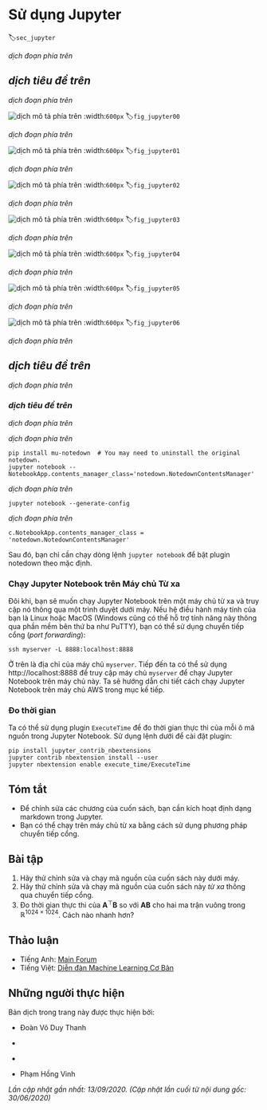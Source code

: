 <!-- ===================== Bắt đầu dịch Phần 1 ==================== -->

<!--
# Using Jupyter
-->

# Sử dụng Jupyter
:label:`sec_jupyter`

<!--
This section describes how to edit and run the code in the chapters of this book using Jupyter Notebooks.
Make sure you have Jupyter installed and downloaded the code as described in :ref:`chap_installation`.
If you want to know more about Jupyter see the excellent tutorial in their [Documentation](https://jupyter.readthedocs.io/en/latest/).
-->

*dịch đoạn phía trên*


<!--
## Editing and Running the Code Locally
-->

## *dịch tiêu đề trên*


<!--
Suppose that the local path of code of the book is "xx/yy/d2l-en/".
Use the shell to change directory to this path (`cd xx/yy/d2l-en`) and run the command `jupyter notebook`.
If your browser does not do this automatically, open http://localhost:8888 and 
you will see the interface of Jupyter and all the folders containing the code of the book, as shown in :numref:`fig_jupyter00`.
-->

*dịch đoạn phía trên*


<!--
![The folders containing the code in this book.](../img/jupyter00.png)
-->

![*dịch mô tả phía trên*](../img/jupyter00.png)
:width:`600px`
:label:`fig_jupyter00`


<!--
You can access the notebook files by clicking on the folder displayed on the webpage.
They usually have the suffix ".ipynb".
For the sake of brevity, we create a temporary "test.ipynb" file.
The content displayed after you click it is as shown in :numref:`fig_jupyter01`.
This notebook includes a markdown cell and a code cell.
The content in the markdown cell includes "This is A Title" and "This is text".
The code cell contains two lines of Python code.
-->

*dịch đoạn phía trên*


<!--
![Markdown and code cells in the "text.ipynb" file.](../img/jupyter01.png)
-->

![*dịch mô tả phía trên*](../img/jupyter01.png)
:width:`600px`
:label:`fig_jupyter01`


<!--
Double click on the markdown cell to enter edit mode.
Add a new text string "Hello world." at the end of the cell, as shown in :numref:`fig_jupyter02`.
-->

*dịch đoạn phía trên*


<!--
![Edit the markdown cell.](../img/jupyter02.png)
-->

![*dịch mô tả phía trên*](../img/jupyter02.png)
:width:`600px`
:label:`fig_jupyter02`


<!--
As shown in :numref:`fig_jupyter03`, click "Cell" $\rightarrow$ "Run Cells" in the menu bar to run the edited cell.
-->

*dịch đoạn phía trên*


<!--
![Run the cell.](../img/jupyter03.png)
-->

![*dịch mô tả phía trên*](../img/jupyter03.png)
:width:`600px`
:label:`fig_jupyter03`


<!--
After running, the markdown cell is as shown in :numref:`fig_jupyter04`.
-->

*dịch đoạn phía trên*


<!--
![The markdown cell after editing.](../img/jupyter04.png)
-->

![*dịch mô tả phía trên*](../img/jupyter04.png)
:width:`600px`
:label:`fig_jupyter04`


<!--
Next, click on the code cell.
Multiply the elements by 2 after the last line of code, 
as shown in :numref:`fig_jupyter05`.
-->

*dịch đoạn phía trên*

<!-- ===================== Kết thúc dịch Phần 1 ===================== -->

<!-- ===================== Bắt đầu dịch Phần 2 ===================== -->

<!--
![Edit the code cell.](../img/jupyter05.png)
-->

![*dịch mô tả phía trên*](../img/jupyter05.png)
:width:`600px`
:label:`fig_jupyter05`


<!--
You can also run the cell with a shortcut ("Ctrl + Enter" by default) 
and obtain the output result from :numref:`fig_jupyter06`.
-->

*dịch đoạn phía trên*


<!--
![Run the code cell to obtain the output.](../img/jupyter06.png)
-->

![*dịch mô tả phía trên*](../img/jupyter06.png)
:width:`600px`
:label:`fig_jupyter06`


<!--
When a notebook contains more cells, we can click "Kernel" $\rightarrow$ "Restart & Run All" 
in the menu bar to run all the cells in the entire notebook.
By clicking "Help" $\rightarrow$ "Edit Keyboard Shortcuts" in the menu bar, 
you can edit the shortcuts according to your preferences.
-->

*dịch đoạn phía trên*


<!--
## Advanced Options
-->

## *dịch tiêu đề trên*


<!--
Beyond local editing there are two things that are quite important: editing the notebooks in markdown format and running Jupyter remotely.
The latter matters when we want to run the code on a faster server.
The former matters since Jupyter's native .ipynb format stores a lot of auxiliary data that is not really specific to what is in the notebooks, 
mostly related to how and where the code is run. 
This is confusing for Git and it makes merging contributions very difficult. 
Fortunately there is an alternative---native editing in Markdown.
-->

*dịch đoạn phía trên*


<!--
### Markdown Files in Jupyter
-->

### *dịch tiêu đề trên*


<!--
If you wish to contribute to the content of this book, you need to modify the source file (md file, not ipynb file) on GitHub.
Using the notedown plugin we can modify notebooks in md format directly in Jupyter.
-->

*dịch đoạn phía trên*


<!--
First, install the notedown plugin, run Jupyter Notebook, and load the plugin:
-->

*dịch đoạn phía trên*


```
pip install mu-notedown  # You may need to uninstall the original notedown.
jupyter notebook --NotebookApp.contents_manager_class='notedown.NotedownContentsManager'
```


<!--
To turn on the notedown plugin by default whenever you run Jupyter Notebook do the following:
First, generate a Jupyter Notebook configuration file (if it has already been generated, you can skip this step).
-->

*dịch đoạn phía trên*


```
jupyter notebook --generate-config
```


<!--
Then, add the following line to the end of the Jupyter Notebook configuration file (for Linux/macOS, usually in the path `~/.jupyter/jupyter_notebook_config.py`):
-->

*dịch đoạn phía trên*


```
c.NotebookApp.contents_manager_class = 'notedown.NotedownContentsManager'
```

<!-- ===================== Kết thúc dịch Phần 2 ===================== -->

<!-- ===================== Bắt đầu dịch Phần 3 ===================== -->

<!--
After that, you only need to run the `jupyter notebook` command to turn on the notedown plugin by default.
-->

Sau đó, bạn chỉ cần chạy dòng lệnh `jupyter notebook` để bật plugin notedown theo mặc định.


<!--
### Running Jupyter Notebook on a Remote Server
-->

### Chạy Jupyter Notebook trên Máy chủ Từ xa


<!--
Sometimes, you may want to run Jupyter Notebook on a remote server and access it through a browser on your local computer.
If Linux or MacOS is installed on your local machine (Windows can also support this function through third-party software such as PuTTY), you can use port forwarding:
-->

Đôi khi, bạn sẽ muốn chạy Jupyter Notebook trên một máy chủ từ xa và truy cập nó thông qua một trình duyệt dưới máy.
Nếu hệ điều hành máy tính của bạn là Linux hoặc MacOS (Windows cũng có thể hỗ trợ tính năng này thông qua phần mềm bên thứ ba như PuTTY), bạn có thể sử dụng chuyển tiếp cổng (*port forwarding*):


```
ssh myserver -L 8888:localhost:8888
```


<!--
The above is the address of the remote server `myserver`.
Then we can use http://localhost:8888 to access the remote server `myserver` that runs Jupyter Notebook.
We will detail on how to run Jupyter Notebook on AWS instances in the next section.
-->

Ở trên là địa chỉ của máy chủ `myserver`.
Tiếp đến ta có thể sử dụng http://localhost:8888 để truy cập máy chủ `myserver` để chạy Jupyter Notebook trên máy chủ này.
Ta sẽ hướng dẫn chi tiết cách chạy Jupyter Notebook trên máy chủ AWS trong mục kế tiếp.


<!--
### Timing
-->

### Đo thời gian


<!--
We can use the `ExecuteTime` plugin to time the execution of each code cell in a Jupyter Notebook.
Use the following commands to install the plugin:
-->

Ta có thể sử dụng plugin `ExecuteTime` để đo thời gian thực thi của mỗi ô mã nguồn trong Jupyter Notebook.
Sử dụng lệnh dưới để cài đặt plugin:


```
pip install jupyter_contrib_nbextensions
jupyter contrib nbextension install --user
jupyter nbextension enable execute_time/ExecuteTime
```


## Tóm tắt

<!--
* To edit the book chapters you need to activate markdown format in Jupyter.
* You can run servers remotely using port forwarding.
-->

* Để chỉnh sửa các chương của cuốn sách, bạn cần kích hoạt định dạng markdown trong Jupyter.
* Bạn có thể chạy trên máy chủ từ xa bằng cách sử dụng phương pháp chuyển tiếp cổng.


## Bài tập

<!--
1. Try to edit and run the code in this book locally.
2. Try to edit and run the code in this book *remotely* via port forwarding.
3. Measure $\mathbf{A}^\top \mathbf{B}$ vs. $\mathbf{A} \mathbf{B}$ for two square matrices in $\mathbb{R}^{1024 \times 1024}$. Which one is faster?
-->

1. Hãy thử chỉnh sửa và chạy mã nguồn của cuốn sách này dưới máy.
2. Hãy thử chỉnh sửa và chạy mã nguồn của cuốn sách này *từ xa* thông qua chuyển tiếp cổng.
3. Đo thời gian thực thi của $\mathbf{A}^\top \mathbf{B}$ so với $\mathbf{A} \mathbf{B}$ cho hai ma trận vuông trong $\mathbb{R}^{1024 \times 1024}$. Cách nào nhanh hơn?


<!-- ===================== Kết thúc dịch Phần 3 ===================== -->


## Thảo luận
* Tiếng Anh: [Main Forum](https://discuss.d2l.ai/t/421)
* Tiếng Việt: [Diễn đàn Machine Learning Cơ Bản](https://forum.machinelearningcoban.com/c/d2l)


## Những người thực hiện
Bản dịch trong trang này được thực hiện bởi:
<!--
Tác giả của mỗi Pull Request điền tên mình và tên những người review mà bạn thấy
hữu ích vào từng phần tương ứng. Mỗi dòng một tên, bắt đầu bằng dấu `*`.

Tên đầy đủ của các reviewer có thể được tìm thấy tại https://github.com/aivivn/d2l-vn/blob/master/docs/contributors_info.md
-->

* Đoàn Võ Duy Thanh
<!-- Phần 1 -->
* 

<!-- Phần 2 -->
* 

<!-- Phần 3 -->
* Phạm Hồng Vinh

*Lần cập nhật gần nhất: 13/09/2020. (Cập nhật lần cuối từ nội dung gốc: 30/06/2020)*
